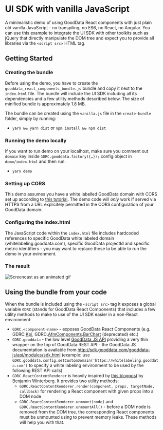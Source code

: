 # UI SDK with vanilla JavaScript

A minimalistic demo of using GoodData React components with just plain old
vanilla JavaScript - no transpiling, no ES6, no React, no Angular. You can use this example to integrate the UI SDK with other toolkits such as jQuery that directly manipulate the DOM tree and expect you to provide all libraries via the `<script src>` HTML tag.

## Getting Started

### Creating the bundle

Before using the demo, you have to create the `gooddata_react_components_bundle.js` bundle and copy it next to the `index.html` file. The bundle will include the UI SDK including all its dependencies and a few utility methods described below. The size of minified bundle is approximately 1.8 MB.

The bundle can be created using the `vanilla.js` file in the `create-bundle` folder, simply by running:

* `yarn && yarn dist` or `npm install && npm dist`

### Running the demo locally

If you want to run demo on your localhost, make sure you comment out `domain` key inside `GDRC.gooddata.factory({…});` config object in `demo/index.html` and then run:

* `yarn demo`

### Setting up CORS

This demo assumes you have a white labelled GoodData domain with CORS set up according to [this tutorial](https://sdk.gooddata.com/gooddata-ui/docs/cors.html). The demo code will *only* work if served via HTTPS from a URL explicitely permitted in the CORS configuration of your GoodData domain.

### Configuring the index.html

The JavaScript code within the `index.html` file includes hardcoded references to specific GoodData white labeled domain (whitelabeling.gooddata.com), specific GoodData projectId and specific metric identifiers - you may want to replace these to be able to run the demo in your evironment.

### The result

![Screencast as an animated gif](https://github.com/gooddata/ui-sdk-examples/blob/master/vanillajs/demo/uisdk-vanilla-demo.gif)

## Using the bundle from your code

When the bundle is included using the `<script src>` tag it exposes a global variable `GDRC` (stands for GoodData React Components) that includes a few utility methods to make to use of the UI SDK easier in a non-React environment:
- `GDRC.<component-name>` - exposes GoodData React Components (e.g. GDRC.[Kpi](https://sdk.gooddata.com/gooddata-ui/docs/kpi_component.html), GDRC.[AfmComponents](https://help.gooddata.com/display/bHsp5IhQjuz0e6HS0s76/AFM+React+Components).[BarChart](https://help.gooddata.com/display/bHsp5IhQjuz0e6HS0s76/AFM+React+Components#AFMReactComponents-Charts) (deprecated) etc.)
- `GDRC.gooddata` - the low level [GoodData JS API](sdk.gooddata.com/gooddata-js/api) providing a very thin wrapper on the top of GoodData REST API - the GoodData JS documentation is available from http://sdk.gooddata.com/gooddata-js/api/modules/sdk.html (example: use `GDRC.gooddata.config.setCustomDomain('https://whitelabeling.gooddata.com')` to specify a white labeling environment to be used by the following REST API calls)
- `GDRC.ReactContentRenderer` is heavily inspired by [this blogpost](http://winterbe.com/posts/2015/08/24/integrate-reactjs-into-jquery-webapps/) by Benjamin Winterberg. It provides two utility methods:
  - `GDRC.ReactContentRenderer.render(component, props, targetNode, callback)` for rendering a React component with given props into a DOM node
  - `GDRC.ReactContentRenderer.unmount(node)` and `GDRC.ReactContentRenderer.unmountAll()` - before a DOM node is removed from the DOM tree, the corresponding React components must be unmounted using to prevent memory leaks. These methods will help you with that.
